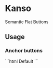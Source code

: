 <h1>Kanso</h1>
<p>Semantic Flat Buttons</p>
<h2>Usage</h2>
<h3>Anchor buttons</h3>
```html
<a class="button">Default</a>
```
